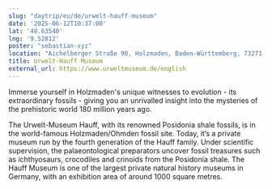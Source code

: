 ```yaml
---
slug: "daytrip/eu/de/urwelt-hauff-museum"
date: '2025-06-12T10:37:00'
lat: '48.63540'
lng: '9.52812'
poster: "sebastian-xyz"
location: "Aichelberger Straße 90, Holzmaden, Baden-Württemberg, 73271, Deutschland"
title: Urwelt-Hauff Museum
external_url: https://www.urweltmuseum.de/english
---
```

Immerse yourself in Holzmaden's unique witnesses to evolution - its extraordinary fossils - giving you an unrivalled insight into the mysteries of the prehistoric world 180 million years ago.

The Urwelt-Museum Hauff, with its renowned Posidonia shale fossils, is in the world-famous Holzmaden/Ohmden fossil site. Today, it’s a private museum run by the fourth generation of the Hauff family. Under scientific supervision, the palaeontological preparators uncover fossil treasures such as ichthyosaurs, crocodiles and crinoids from the Posidonia shale. The Hauff Museum is one of the largest private natural history museums in Germany, with an exhibition area of around 1000 square metres. 